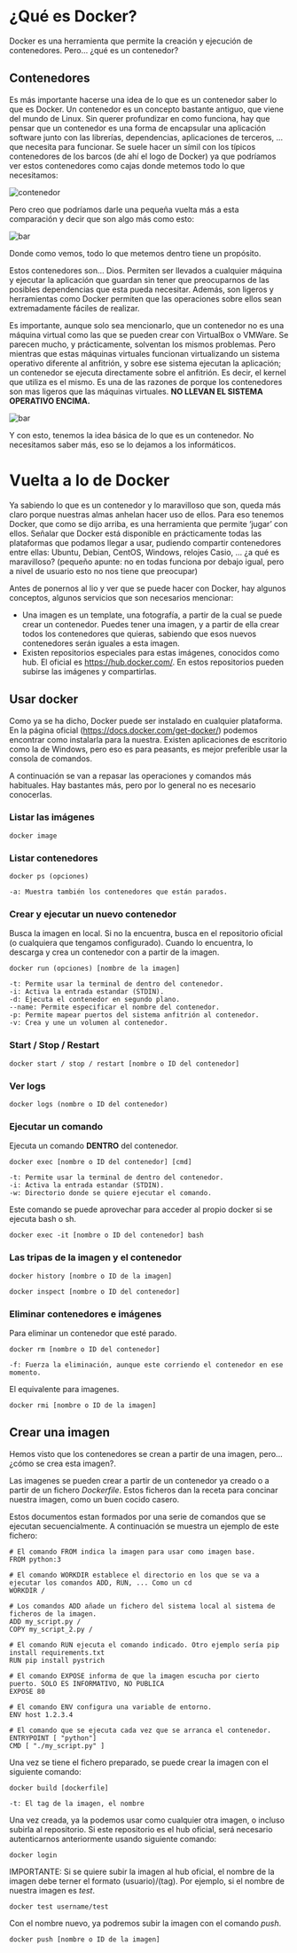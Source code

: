 # ¿Qué es Docker?

Docker es una herramienta que permite la creación y ejecución de contenedores. Pero… ¿qué es un contenedor?

## Contenedores

Es más importante hacerse una idea de lo que es un contenedor saber lo que es Docker. Un contenedor es un concepto bastante antiguo, que viene del mundo de Linux. Sin querer profundizar en como funciona, hay que pensar que un contenedor es una forma de encapsular una aplicación software junto con las librerías, dependencias, aplicaciones de terceros, … que necesita para funcionar. Se suele hacer un símil con los típicos contenedores de los barcos (de ahí el logo de Docker) ya que podríamos ver estos contenedores como cajas donde metemos todo lo que necesitamos:

![contenedor](/figures/contenedor.png)

Pero creo que podríamos darle una pequeña vuelta más a esta comparación y decir que son algo más como esto:

![bar](/figures/bar.png)

Donde como vemos, todo lo que metemos dentro tiene un propósito. 

Estos contenedores son… Dios. Permiten ser llevados a cualquier máquina y ejecutar la aplicación que guardan sin tener que preocuparnos de las posibles dependencias que esta pueda necesitar. Además, son ligeros y herramientas como Docker permiten que las operaciones sobre ellos sean extremadamente fáciles de realizar.

Es importante, aunque solo sea mencionarlo, que un contenedor no es una máquina virtual como las que se pueden crear con VirtualBox o VMWare. Se parecen mucho, y prácticamente, solventan los mismos problemas. Pero mientras que estas máquinas virtuales funcionan virtualizando un sistema operativo diferente al anfitrión, y sobre ese sistema ejecutan la aplicación; un contenedor se ejecuta directamente sobre el anfitrión. Es decir, el kernel que utiliza es el mismo. Es una de las razones de porque los contenedores son mas ligeros que las máquinas virtuales. **NO LLEVAN EL SISTEMA OPERATIVO ENCIMA.**

![bar](/figures/docker_vs_vm.jpg)

Y con esto, tenemos la idea básica de lo que es un contenedor. No necesitamos saber más, eso se lo dejamos a los informáticos. 

# Vuelta a lo de Docker

Ya sabiendo lo que es un contenedor y lo maravilloso que son, queda más claro porque nuestras almas anhelan hacer uso de ellos. Para eso tenemos Docker, que como se dijo arriba, es una herramienta que permite ‘jugar’ con ellos. Señalar que Docker está disponible en prácticamente todas las plataformas que podamos llegar a usar, pudiendo compartir contenedores entre ellas: Ubuntu, Debian, CentOS, Windows, relojes Casio, …  ¿a qué es maravilloso? 
(pequeño apunte: no en todas funciona por debajo igual, pero a nivel de usuario esto no nos tiene que preocupar)

Antes de ponernos al lio y ver que se puede hacer con Docker, hay algunos conceptos, algunos servicios que son necesarios mencionar:
* Una imagen es un template, una fotografía, a partir de la cual se puede crear un contenedor. Puedes tener una imagen, y a partir de ella crear todos los contenedores que quieras, sabiendo que esos nuevos contenedores serán iguales a esta imagen. 
* Existen repositorios especiales para estas imágenes, conocidos como hub. El oficial es https://hub.docker.com/. En estos repositorios pueden subirse las imágenes y compartirlas.

## Usar docker

Como ya se ha dicho, Docker puede ser instalado en cualquier plataforma. En la página oficial (https://docs.docker.com/get-docker/) podemos encontrar como instalarla para la nuestra. Existen aplicaciones de escritorio como la de Windows, pero eso es para peasants, es mejor preferible usar la consola de comandos. 

A continuación se van a repasar las operaciones y comandos más habituales. Hay bastantes más, pero por lo general no es necesario conocerlas.

### Listar las imágenes

```
docker image
```
### Listar contenedores

```
docker ps (opciones)

-a: Muestra también los contenedores que están parados.
```

### Crear y ejecutar un nuevo contenedor

Busca la imagen en local. Si no la encuentra, busca en el repositorio oficial (o cualquiera que tengamos configurado). Cuando lo encuentra, lo descarga y crea un contenedor con a partir de la imagen.

```
docker run (opciones) [nombre de la imagen]

-t: Permite usar la terminal de dentro del contenedor.
-i: Activa la entrada estandar (STDIN).
-d: Ejecuta el contenedor en segundo plano.
--name: Permite especificar el nombre del contenedor.
-p: Permite mapear puertos del sistema anfitrión al contenedor.
-v: Crea y une un volumen al contenedor.
```

### Start / Stop / Restart

```
docker start / stop / restart [nombre o ID del contenedor]
```

### Ver logs

```
docker logs (nombre o ID del contenedor)
```

### Ejecutar un comando

Ejecuta un comando **DENTRO** del contenedor.

```
docker exec [nombre o ID del contenedor] [cmd]

-t: Permite usar la terminal de dentro del contenedor.
-i: Activa la entrada estandar (STDIN).
-w: Directorio donde se quiere ejecutar el comando.
```

Este comando se puede aprovechar para acceder al propio docker si se ejecuta bash o sh.

```
docker exec -it [nombre o ID del contenedor] bash
```

### Las tripas de la imagen y el contenedor

```
docker history [nombre o ID de la imagen]
```
```
docker inspect [nombre o ID del contenedor]
```

### Eliminar contenedores e imágenes

Para eliminar un contenedor que esté parado.
```
docker rm [nombre o ID del contenedor]

-f: Fuerza la eliminación, aunque este corriendo el contenedor en ese momento.
```

El equivalente para imagenes.

```
docker rmi [nombre o ID de la imagen]
```

## Crear una imagen

Hemos visto que los contenedores se crean a partir de una imagen, pero... ¿cómo se crea esta imagen?. 

Las imagenes se pueden crear a partir de un contenedor ya creado o a partir de un fichero *Dockerfile*. Estos ficheros dan la receta para concinar nuestra imagen, como un buen cocido casero. 

Estos documentos estan formados por una serie de comandos que se ejecutan secuencialmente. A continuación se muestra un ejemplo de este fichero:

```
# El comando FROM indica la imagen para usar como imagen base.
FROM python:3

# El comando WORKDIR establece el directorio en los que se va a ejecutar los comandos ADD, RUN, ... Como un cd
WORKDIR /

# Los comandos ADD añade un fichero del sistema local al sistema de ficheros de la imagen.
ADD my_script.py /
COPY my_script_2.py /

# El comando RUN ejecuta el comando indicado. Otro ejemplo sería pip install requirements.txt
RUN pip install pystrich

# El comando EXPOSE informa de que la imagen escucha por cierto puerto. SOLO ES INFORMATIVO, NO PUBLICA
EXPOSE 80

# El comando ENV configura una variable de entorno.
ENV host 1.2.3.4

# El comando que se ejecuta cada vez que se arranca el contenedor.
ENTRYPOINT [ "python"]
CMD [ "./my_script.py" ]
```

Una vez se tiene el fichero preparado, se puede crear la imagen con el siguiente comando:

```
docker build [dockerfile]

-t: El tag de la imagen, el nombre
```

Una vez creada, ya la podemos usar como cualquier otra imagen, o incluso subirla al repositorio. Si este repositorio es el hub oficial, será necesario autenticarnos anteriormente usando siguiente comando:

```
docker login
```

IMPORTANTE: Si se quiere subir la imagen al hub oficial, el nombre de la imagen debe terner el formato (usuario)/(tag). Por ejemplo, si el nombre de nuestra imagen es *test*.

```
docker test username/test
```

Con el nombre nuevo, ya podremos subir la imagen con el comando *push*.

```
docker push [nombre o ID de la imagen]
``` 
